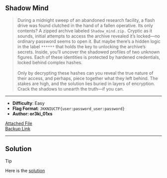 ## Shadow Mind

> During a midnight sweep of an abandoned research facility, a flash drive was found clutched in the hand of a fallen operative. 
> Its only contents? A zipped archive labeled `Shadow_mind.zip.` Cryptic as it sounds, initial attempts to access the archive 
> revealed it’s locked—no ordinary password seems to open it. But maybe there’s a hidden logic in the label `******` that holds the 
> key to unlocking the archive’s secrets.
> Inside, you’ll uncover the shadowed profiles of two unknown figures. Each of these identities is protected by hardened credentials, locked behind complex hashes. <br> <br> Only by decrypting these hashes can you reveal the true nature of their access, and perhaps, piece together what they left behind.
> The stakes are high, and the solution lies buried in layers of encryption. Crack the shadows to unearth the truth—if you can.
---
- **Difficulty**: Easy
- **Flag Format**: `JKKNIUCTF{user:password_user:password}`
- **Author: or3ki_01xs** 

[Attached File](Shadow_mind.zip) <br>
[Backup Link](https://drive.google.com/file/d/1X1wJEDIh4gZzZTV5XzSZ40hClacWFw13/view?usp=sharing)


---
## Solution
> [!TIP]
> Here is the [solution](solution.md)
